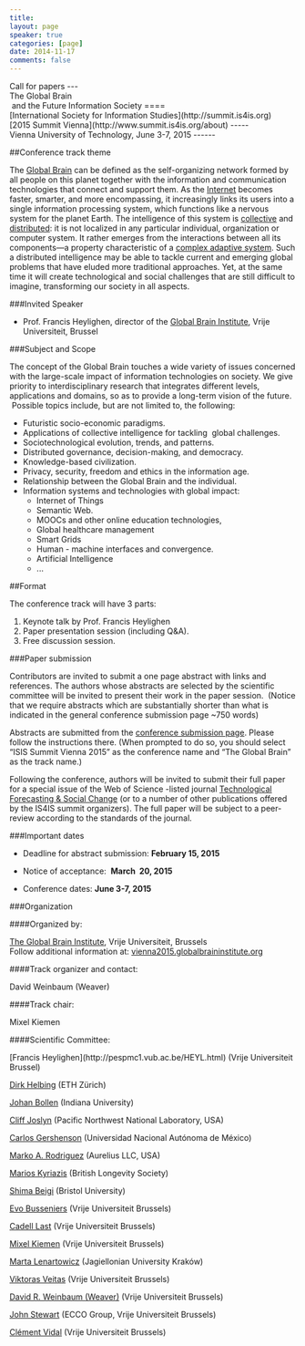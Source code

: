```yaml
---
title: 
layout: page
speaker: true
categories: [page]
date: 2014-11-17
comments: false
---
```


<div class='center' markdown='1'>
Call for papers
---
</div>

<div class='center' markdown='1'>
The Global Brain<br/> and the Future Information Society
====
</div>

<div class='center' markdown='1'>
[International Society for Information Studies](http://summit.is4is.org)<br/> [2015 Summit Vienna](http://www.summit.is4is.org/about)
-----
</div>

<div class='center' markdown='1'>
Vienna University of Technology, June 3-7, 2015
------
</div>

##Conference track theme


The [Global Brain](http://www.wikipedia.org/wiki/Global_brain) can be defined as the self-organizing network formed by all
people on this planet together with the information and communication
technologies that connect and support them. As
the [Internet](http://en.wikipedia.org/wiki/Internet) becomes faster, smarter, and more encompassing, it
increasingly links its users into a single information processing
system, which functions like a nervous system for the planet Earth.
The intelligence of this system is [collective](http://en.wikipedia.org/wiki/Collective_intelligence) and [distributed](http://en.wikipedia.org/wiki/Distributed_cognition): it is not localized in any particular individual,
organization or computer system. It rather emerges from the interactions between all its
components—a property characteristic of a [complex adaptive
system](http://en.wikipedia.org/wiki/Complex_adaptive_systems). Such a distributed intelligence may be able to tackle
current and emerging global problems that have eluded more traditional
approaches. Yet, at the same time it will create technological and
social challenges that are still difficult to imagine, transforming our
society in all aspects.

###Invited Speaker

-   Prof. Francis Heylighen, director of the [Global Brain
    Institute](http://www.globalbraininstitute.org), Vrije Universiteit, Brussel

 
###Subject and Scope

The concept of the Global Brain touches a wide variety
of issues concerned with the large-scale impact of information
technologies on society. We give priority to interdisciplinary research
that integrates different levels, applications and domains, so as to
provide a long-term vision of the future.  Possible topics include, but
are not limited to, the following:


-   Futuristic socio-economic paradigms. 
-   Applications of collective intelligence for
    tackling  global challenges.
-   Sociotechnological evolution, trends, and
    patterns.
-   Distributed governance, decision-making, and
    democracy.
-   Knowledge-based civilization.
-   Privacy, security, freedom and ethics in the
    information age.
-   Relationship between the Global Brain and the
    individual.
-   Information systems and technologies with global
    impact:
    -   <span class="c4">Internet of Things </span>
    -   <span class="c4">Semantic Web.</span>
    -   <span class="c4">MOOCs and other online education technologies,
        </span>
    -   <span class="c4">Global healthcare management</span>
    -   <span class="c4">Smart Grids</span>
    -   <span class="c4">Human - machine interfaces</span><span
        class="c4"> and </span><span class="c4">convergence</span><span
        class="c4">.</span>
    -   <span class="c4">Artificial Intelligence</span>
    -   <span class="c4">...        </span>

##Format


The conference track will have 3 parts:

1. Keynote talk by Prof. Francis Heylighen
2. Paper presentation session (including Q&A).
3. Free discussion session. 

###Paper submission


Contributors are invited to submit a one page abstract with links
and references. The authors whose abstracts are selected by the
scientific committee will be invited to present their work in the paper
session.  (Notice that we require abstracts which are substantially
shorter than what is indicated in the general conference submission page
\~750 words)

Abstracts are submitted from the [conference submission
page](http://summit.is4is.org/submission).
Please follow the instructions there. (When prompted to do
so, you should select “ISIS Summit Vienna 2015” as the conference name
and “The Global Brain” as the track name.)

Following the conference, authors will be invited to submit their
full paper for a special issue of the Web of Science -listed journal
[Technological Forecasting & Social
Change](http://www.elsevier.com/locate/techfore) (or
to a number of other publications offered by the IS4IS summit
organizers). The full paper will be subject to a
peer-review according to the standards of the journal.



###Important dates


* Deadline for abstract submission: **February 15, 2015**

* Notice of acceptance:  **March  20, 2015**

* Conference dates: **June 3-7, 2015**


###Organization


####Organized by:

<div class='ident' markdown="1">

[The Global Brain Institute](http://www.globalbraininstitute.org), Vrije Universiteit, Brussels <br/>
Follow additional information at: [vienna2015.globalbraininstitute.org](http://vienna2015.globalbraininstitute.org)

</div>

####Track organizer and contact:

<div class='ident' markdown="1">
David Weinbaum (Weaver) <GlobalBrainConference@gmail.com>
</div>

####Track chair:

<div class='ident' markdown="1">
Mixel Kiemen
</div>

####Scientific Committee:

<div class='ident' markdown="1">
[Francis Heylighen](http://pespmc1.vub.ac.be/HEYL.html) (Vrije Universiteit Brussel)

[Dirk Helbing](http://www.soms.ethz.ch/people/dhelbing) (ETH Zürich)

[Johan Bollen](http://informatics.indiana.edu/jbollen/) (Indiana University)

[Cliff Joslyn](http://en.wikipedia.org/wiki/Cliff_Joslyn) (Pacific Northwest National Laboratory, USA)

[Carlos Gershenson](http://turing.iimas.unam.mx/%7Ecgg/) (Universidad Nacional Autónoma de México)

[Marko A. Rodriguez](http://markorodriguez.com/) (Aurelius LLC, USA)

[Marios Kyriazis](https://www.linkedin.com/pub/marios-kyriazis/17/9a1/6) (British Longevity Society)

[Shima Beigi](https://www.linkedin.com/pub/shima-beigi/4b/175/45) (Bristol University)

[Evo Busseniers](http://vub.academia.edu/EvaBusseniers) (Vrije Universiteit Brussels)

[Cadell Last](http://cadelllast.com/) (Vrije Universiteit Brussels)

[Mixel Kiemen](http://www.mixel.be/) (Vrije Universiteit Brussels)

[Marta Lenartowicz](https://vub.academia.edu/MartaLenartowicz) (Jagiellonian University Kraków)

[Viktoras Veitas](http://www.linkedin.com/pub/viktoras-veitas/3/119/a82) (Vrije Universiteit Brussels)

[David R. Weinbaum (Weaver)](http://clea.academia.edu/DavidWeinbaum) (Vrije Universiteit Brussels)

[John Stewart](http://www.evolutionarymanifesto.com/about.html) (ECCO Group, Vrije Universiteit Brussels)

[Clément Vidal](http://clement.vidal.philosophons.com) (Vrije Universiteit Brussels)
</div>

